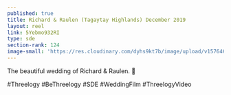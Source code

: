 ```yaml
---
published: true
title: Richard & Raulen (Tagaytay Highlands) December 2019
layout: reel
link: 5Yebmo932RI
type: sde
section-rank: 124
image-small: 'https://res.cloudinary.com/dyhs9kt7b/image/upload/v1576461564/R_R-01a.jpg'
---
```

The beautiful wedding of Richard & Raulen. 💖

#Threelogy #BeThreelogy #SDE #WeddingFilm #ThreelogyVideo